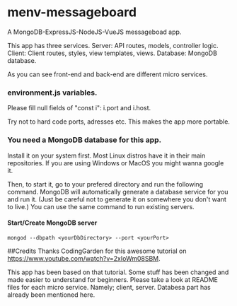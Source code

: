# menv-messageboard
A MongoDB-ExpressJS-NodeJS-VueJS messageboad app.

This app has three services.
Server: API routes, models, controller logic.
Client: Client routes, styles, view templates, views.
Database: MongoDB database. 

As you can see front-end and back-end are different micro services. 

### environment.js variables. 
Please fill null fields of "const i": 
i.port and i.host. 

Try not to hard code ports, adresses etc. This makes the app more portable. 

### You need a MongoDB database for this app. 
Install it on your system first. Most Linux distros have it in their main repositories. If you are using Windows or MacOS you might wanna google it.

Then, to start it, go to your prefered directory and run the following command. MongoDB will automatically generate a database service for you and run it. (Just be careful not to generate it on somewhere you don't want to live.) You can use the same command to run existing servers. 

#### Start/Create MongoDB server
```
mongod --dbpath <yourDbDirectory> --port <yourPort>
```

##Credits
Thanks CodingGarden for this awesome tutorial on https://www.youtube.com/watch?v=2xIoWm08SBM.

This app has been based on that tutorial. Some stuff has been changed and made easier to understand for beginners. Please take a look at README files for each micro service. Namely; client, server. Databesa part has already been mentioned here. 

  
